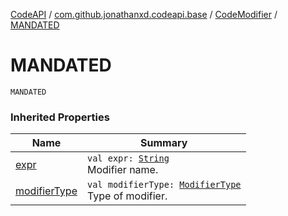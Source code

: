 [CodeAPI](../../index.md) / [com.github.jonathanxd.codeapi.base](../index.md) / [CodeModifier](index.md) / [MANDATED](.)

# MANDATED

`MANDATED`

### Inherited Properties

| Name | Summary |
|---|---|
| [expr](expr.md) | `val expr: `[`String`](https://kotlinlang.org/api/latest/jvm/stdlib/kotlin/-string/index.html)<br>Modifier name. |
| [modifierType](modifier-type.md) | `val modifierType: `[`ModifierType`](../-modifier-type/index.md)<br>Type of modifier. |

